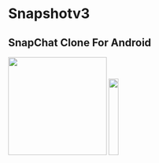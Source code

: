 # Snapshotv3

## SnapChat Clone For Android 

<img src="https://i.imgur.com/dp5MkZN.png"  style="width:200px;"> <img src="https://i.imgur.com/xkHjBpI.gif" width="20%" height="20%">

